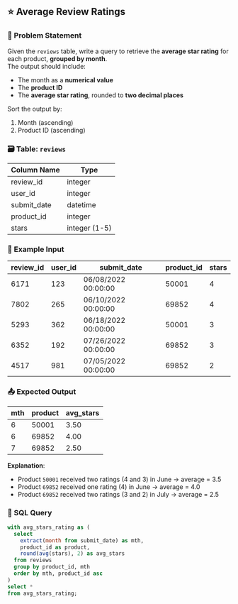## ⭐ Average Review Ratings

### 🧾 Problem Statement
Given the `reviews` table, write a query to retrieve the **average star rating** for each product, **grouped by month**.  
The output should include:
- The month as a **numerical value**
- The **product ID**
- The **average star rating**, rounded to **two decimal places**

Sort the output by:
1. Month (ascending)
2. Product ID (ascending)

### 🗃️ Table: `reviews`

| Column Name  | Type     |
|--------------|----------|
| review_id    | integer  |
| user_id      | integer  |
| submit_date  | datetime |
| product_id   | integer  |
| stars        | integer (1-5) |

### 🧪 Example Input

| review_id | user_id | submit_date        | product_id | stars |
|-----------|---------|--------------------|------------|-------|
| 6171      | 123     | 06/08/2022 00:00:00| 50001      | 4     |
| 7802      | 265     | 06/10/2022 00:00:00| 69852      | 4     |
| 5293      | 362     | 06/18/2022 00:00:00| 50001      | 3     |
| 6352      | 192     | 07/26/2022 00:00:00| 69852      | 3     |
| 4517      | 981     | 07/05/2022 00:00:00| 69852      | 2     |

### 📤 Expected Output

| mth | product | avg_stars |
|-----|---------|-----------|
| 6   | 50001   | 3.50      |
| 6   | 69852   | 4.00      |
| 7   | 69852   | 2.50      |

**Explanation**:  
- Product `50001` received two ratings (4 and 3) in June → average = 3.5  
- Product `69852` received one rating (4) in June → average = 4.0  
- Product `69852` received two ratings (3 and 2) in July → average = 2.5

### 🧮 SQL Query

```sql
with avg_stars_rating as (
  select
    extract(month from submit_date) as mth,
    product_id as product,
    round(avg(stars), 2) as avg_stars
  from reviews
  group by product_id, mth
  order by mth, product_id asc 
)
select *
from avg_stars_rating;
```

